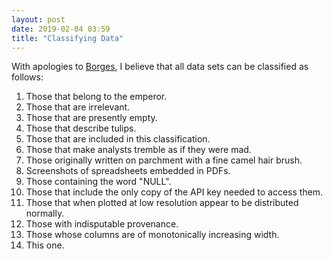 ```yaml
---
layout: post
date: 2019-02-04 03:59
title: "Classifying Data"
---
```


With apologies to [Borges](https://en.wikipedia.org/wiki/Celestial_Emporium_of_Benevolent_Knowledge),
I believe that all data sets can be classified as follows:

1.  Those that belong to the emperor.
2.  Those that are irrelevant.
3.  Those that are presently empty.
4.  Those that describe tulips.
5.  Those that are included in this classification.
6.  Those that make analysts tremble as if they were mad.
7.  Those originally written on parchment with a fine camel hair brush.
8.  Screenshots of spreadsheets embedded in PDFs.
9.  Those containing the word "NULL".
10. Those that include the only copy of the API key needed to access them.
11. Those that when plotted at low resolution appear to be distributed normally.
12. Those with indisputable provenance.
13. Those whose columns are of monotonically increasing width.
14. This one.
